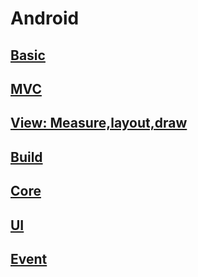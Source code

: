 # Android

## [Basic](android/interview/basic/)

## [MVC](android/interview/mvc/)

## [View: Measure,layout,draw](android/interview/view-mld/)

## [Build](android/interview/build/)

## [Core](android/interview/core/)

## [UI](android/interview/ui/)

## [Event](android/interview/event/)